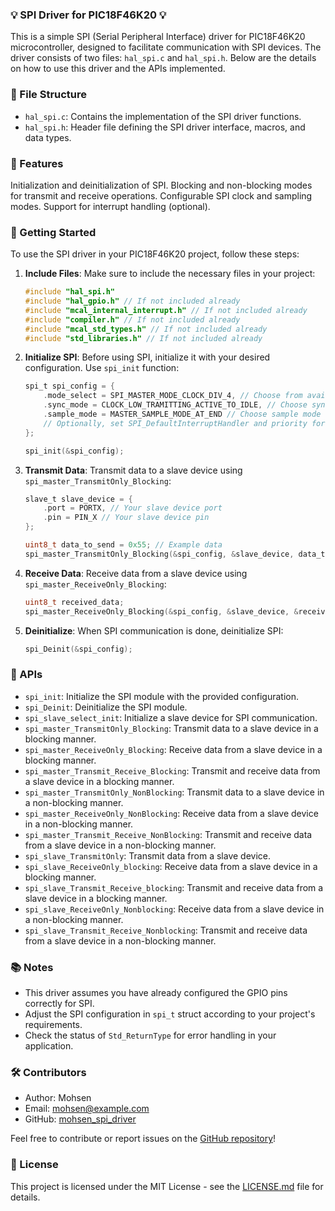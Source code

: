 ### 💡 SPI Driver for PIC18F46K20 💡

This is a simple SPI (Serial Peripheral Interface) driver for PIC18F46K20 microcontroller, designed to facilitate communication with SPI devices. The driver consists of two files: `hal_spi.c` and `hal_spi.h`. Below are the details on how to use this driver and the APIs implemented.

### 📂 File Structure

- `hal_spi.c`: Contains the implementation of the SPI driver functions.
- `hal_spi.h`: Header file defining the SPI driver interface, macros, and data types.

### 🚀 Features
Initialization and deinitialization of SPI.
Blocking and non-blocking modes for transmit and receive operations.
Configurable SPI clock and sampling modes.
Support for interrupt handling (optional).

### 🚀 Getting Started

To use the SPI driver in your PIC18F46K20 project, follow these steps:

1. **Include Files**: Make sure to include the necessary files in your project:

    ```c
    #include "hal_spi.h"
    #include "hal_gpio.h" // If not included already
    #include "mcal_internal_interrupt.h" // If not included already
    #include "compiler.h" // If not included already
    #include "mcal_std_types.h" // If not included already
    #include "std_libraries.h" // If not included already
    ```

2. **Initialize SPI**: Before using SPI, initialize it with your desired configuration. Use `spi_init` function:

    ```c
    spi_t spi_config = {
        .mode_select = SPI_MASTER_MODE_CLOCK_DIV_4, // Choose from available modes
        .sync_mode = CLOCK_LOW_TRAMITTING_ACTIVE_TO_IDLE, // Choose sync mode
        .sample_mode = MASTER_SAMPLE_MODE_AT_END // Choose sample mode
        // Optionally, set SPI_DefaultInterruptHandler and priority for interrupt handling
    };

    spi_init(&spi_config);
    ```

3. **Transmit Data**: Transmit data to a slave device using `spi_master_TransmitOnly_Blocking`:

    ```c
    slave_t slave_device = {
        .port = PORTX, // Your slave device port
        .pin = PIN_X // Your slave device pin
    };

    uint8_t data_to_send = 0x55; // Example data
    spi_master_TransmitOnly_Blocking(&spi_config, &slave_device, data_to_send);
    ```

4. **Receive Data**: Receive data from a slave device using `spi_master_ReceiveOnly_Blocking`:

    ```c
    uint8_t received_data;
    spi_master_ReceiveOnly_Blocking(&spi_config, &slave_device, &received_data);
    ```

5. **Deinitialize**: When SPI communication is done, deinitialize SPI:

    ```c
    spi_Deinit(&spi_config);
    ```

### 📝 APIs

- `spi_init`: Initialize the SPI module with the provided configuration.
- `spi_Deinit`: Deinitialize the SPI module.
- `spi_slave_select_init`: Initialize a slave device for SPI communication.
- `spi_master_TransmitOnly_Blocking`: Transmit data to a slave device in a blocking manner.
- `spi_master_ReceiveOnly_Blocking`: Receive data from a slave device in a blocking manner.
- `spi_master_Transmit_Receive_Blocking`: Transmit and receive data from a slave device in a blocking manner.
- `spi_master_TransmitOnly_NonBlocking`: Transmit data to a slave device in a non-blocking manner.
- `spi_master_ReceiveOnly_NonBlocking`: Receive data from a slave device in a non-blocking manner.
- `spi_master_Transmit_Receive_NonBlocking`: Transmit and receive data from a slave device in a non-blocking manner.
- `spi_slave_TransmitOnly`: Transmit data from a slave device.
- `spi_slave_ReceiveOnly_blocking`: Receive data from a slave device in a blocking manner.
- `spi_slave_Transmit_Receive_blocking`: Transmit and receive data from a slave device in a blocking manner.
- `spi_slave_ReceiveOnly_Nonblocking`: Receive data from a slave device in a non-blocking manner.
- `spi_slave_Transmit_Receive_Nonblocking`: Transmit and receive data from a slave device in a non-blocking manner.

### 📚 Notes

- This driver assumes you have already configured the GPIO pins correctly for SPI.
- Adjust the SPI configuration in `spi_t` struct according to your project's requirements.
- Check the status of `Std_ReturnType` for error handling in your application.

### 🛠️ Contributors

- Author: Mohsen
- Email: [mohsen@example.com](mailto:mohsen@example.com)
- GitHub: [mohsen_spi_driver](https://github.com/mohsen_spi_driver)

Feel free to contribute or report issues on the [GitHub repository](https://github.com/mohsen_spi_driver)!

### 📃 License

This project is licensed under the MIT License - see the [LICENSE.md](LICENSE.md) file for details.

